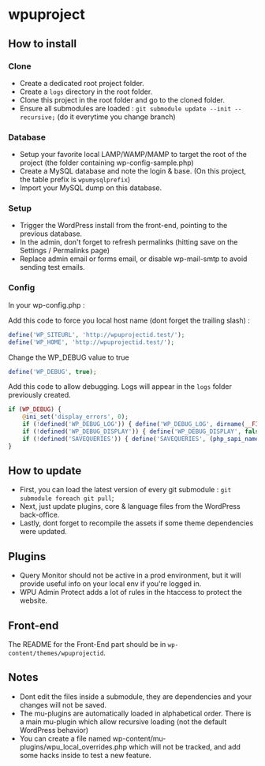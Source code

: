 # wpuproject

## How to install

### Clone

- Create a dedicated root project folder.
- Create a `logs` directory in the root folder.
- Clone this project in the root folder and go to the cloned folder.
- Ensure all submodules are loaded : `git submodule update --init --recursive;` (do it everytime you change branch)

### Database
- Setup your favorite local LAMP/WAMP/MAMP to target the root of the project (the folder containing wp-config-sample.php)
- Create a MySQL database and note the login & base. (On this project, the table prefix is `wpumysqlprefix`)
- Import your MySQL dump on this database.

### Setup
- Trigger the WordPress install from the front-end, pointing to the previous database.
- In the admin, don't forget to refresh permalinks (hitting save on the Settings / Permalinks page)
- Replace admin email or forms email, or disable wp-mail-smtp to avoid sending test emails.

### Config

In your wp-config.php :

Add this code to force you local host name (dont forget the trailing slash) :
```php
define('WP_SITEURL', 'http://wpuprojectid.test/');
define('WP_HOME', 'http://wpuprojectid.test/');
```

Change the WP_DEBUG value to true
```php
define('WP_DEBUG', true);
```

Add this code to allow debugging. Logs will appear in the `logs` folder previously created.
```php
if (WP_DEBUG) {
    @ini_set('display_errors', 0);
    if (!defined('WP_DEBUG_LOG')) { define('WP_DEBUG_LOG', dirname(__FILE__) . '/../logs/debug-' . date('Ymd') . '.log'); }
    if (!defined('WP_DEBUG_DISPLAY')) { define('WP_DEBUG_DISPLAY', false); }
    if (!defined('SAVEQUERIES')) { define('SAVEQUERIES', (php_sapi_name() !== 'cli')); }
}
```

## How to update

- First, you can load the latest version of every git submodule : `git submodule foreach git pull`;
- Next, just update plugins, core & language files from the WordPress back-office.
- Lastly, dont forget to recompile the assets if some theme dependencies were updated.

## Plugins

- Query Monitor should not be active in a prod environment, but it will provide useful info on your local env if you're logged in.
- WPU Admin Protect adds a lot of rules in the htaccess to protect the website.

## Front-end

The README for the Front-End part should be in `wp-content/themes/wpuprojectid`.

## Notes

- Dont edit the files inside a submodule, they are dependencies and your changes will not be saved.
- The mu-plugins are automatically loaded in alphabetical order. There is a main mu-plugin which allow recursive loading (not the default WordPress behavior)
- You can create a file named wp-content/mu-plugins/wpu_local_overrides.php which will not be tracked, and add some hacks inside to test a new feature.
